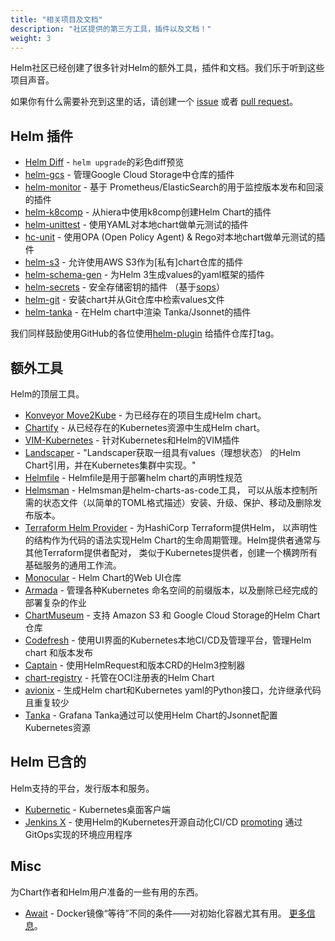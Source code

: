 ```yaml
---
title: "相关项目及文档"
description: "社区提供的第三方工具，插件以及文档！"
weight: 3
---
```


Helm社区已经创建了很多针对Helm的额外工具，插件和文档。我们乐于听到这些项目声音。

如果你有什么需要补充到这里的话，请创建一个 [issue](https://github.com/helm/helm-www/issues) 或者
[pull request](https://github.com/helm/helm-www/pulls)。

## Helm 插件

- [Helm Diff](https://github.com/databus23/helm-diff) - `helm upgrade`的彩色diff预览
- [helm-gcs](https://github.com/nouney/helm-gcs) - 管理Google Cloud Storage中仓库的插件
- [helm-monitor](https://github.com/ContainerSolutions/helm-monitor) - 基于
  Prometheus/ElasticSearch的用于监控版本发布和回滚的插件
- [helm-k8comp](https://github.com/cststack/k8comp) - 从hiera中使用k8comp创建Helm Chart的插件
- [helm-unittest](https://github.com/lrills/helm-unittest) - 使用YAML对本地chart做单元测试的插件
- [hc-unit](https://github.com/xchapter7x/hcunit) - 使用OPA (Open Policy Agent) &
  Rego对本地chart做单元测试的插件
- [helm-s3](https://github.com/hypnoglow/helm-s3) - 允许使用AWS S3作为[私有]chart仓库的插件
- [helm-schema-gen](https://github.com/karuppiah7890/helm-schema-gen) - 为Helm
  3生成values的yaml框架的插件
- [helm-secrets](https://github.com/jkroepke/helm-secrets) - 安全存储密钥的插件
  （基于[sops](https://github.com/mozilla/sops)）
- [helm-git](https://github.com/aslafy-z/helm-git) - 安装chart并从Git仓库中检索values文件
- [helm-tanka](https://github.com/Duologic/helm-tanka) - 在Helm chart中渲染
  Tanka/Jsonnet的插件

我们同样鼓励使用GitHub的各位使用[helm-plugin](https://github.com/search?q=topic%3Ahelm-plugin&type=Repositories)
给插件仓库打tag。

## 额外工具

Helm的顶层工具。

- [Konveyor Move2Kube](https://konveyor.io/move2kube/) - 为已经存在的项目生成Helm chart。
- [Chartify](https://github.com/appscode/chartify) - 从已经存在的Kubernetes资源中生成Helm chart。
- [VIM-Kubernetes](https://github.com/andrewstuart/vim-kubernetes) - 针对Kubernetes和Helm的VIM插件
- [Landscaper](https://github.com/Eneco/landscaper/) - "Landscaper获取一组具有values（理想状态）
  的Helm Chart引用，并在Kubernetes集群中实现。"
- [Helmfile](https://github.com/roboll/helmfile) - Helmfile是用于部署helm chart的声明性规范
- [Helmsman](https://github.com/Praqma/helmsman) - Helmsman是helm-charts-as-code工具，
  可以从版本控制所需的状态文件（以简单的TOML格式描述）安装、升级、保护、移动及删除发布版本。
- [Terraform Helm
  Provider](https://github.com/hashicorp/terraform-provider-helm) - 为HashiCorp Terraform提供Helm，
  以声明性的结构作为代码的语法实现Helm Chart的生命周期管理。Helm提供者通常与其他Terraform提供者配对，
  类似于Kubernetes提供者，创建一个横跨所有基础服务的通用工作流。
- [Monocular](https://github.com/helm/monocular) - Helm Chart的Web UI仓库
- [Armada](https://airshipit.readthedocs.io/projects/armada/en/latest/) - 管理各种Kubernetes
  命名空间的前缀版本，以及删除已经完成的部署复杂的作业
- [ChartMuseum](https://github.com/helm/chartmuseum) - 支持 Amazon S3 和 Google Cloud
  Storage的Helm Chart仓库
- [Codefresh](https://codefresh.io) - 使用UI界面的Kubernetes本地CI/CD及管理平台，管理Helm chart
  和版本发布
- [Captain](https://github.com/alauda/captain) - 使用HelmRequest和版本CRD的Helm3控制器
- [chart-registry](https://github.com/hangyan/chart-registry) - 托管在OCI注册表的Helm Chart
- [avionix](https://github.com/zbrookle/avionix) - 生成Helm chart和Kubernetes
  yaml的Python接口，允许继承代码且重复较少
- [Tanka](https://tanka.dev/helm) - Grafana Tanka通过可以使用Helm Chart的Jsonnet配置
  Kubernetes资源

## Helm 已含的

Helm支持的平台，发行版本和服务。

- [Kubernetic](https://kubernetic.com/) - Kubernetes桌面客户端
- [Jenkins X](https://jenkins-x.io/) - 使用Helm的Kubernetes开源自动化CI/CD
  [promoting](https://jenkins-x.io/docs/getting-started/promotion/) 通过GitOps实现的环境应用程序

## Misc

为Chart作者和Helm用户准备的一些有用的东西。

- [Await](https://github.com/saltside/await) - Docker镜像“等待”不同的条件——对初始化容器尤其有用。
  [更多信息](https://blog.slashdeploy.com/2017/02/16/introducing-await/)。
